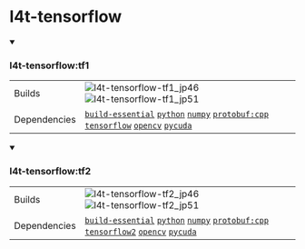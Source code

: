 # l4t-tensorflow

<details open>
<summary><h3>l4t-tensorflow:tf1</h3></summary>

|            |            |
|------------|------------|
| Builds | ![`l4t-tensorflow-tf1_jp46`](https://img.shields.io/github/actions/workflow/status/https://github.com/dusty-nv/jetson-containers/l4t-tensorflow-tf1_jp46.yml?label=l4t-tensorflow-tf1_jp46) ![`l4t-tensorflow-tf1_jp51`](https://img.shields.io/github/actions/workflow/status/https://github.com/dusty-nv/jetson-containers/l4t-tensorflow-tf1_jp51.yml?label=l4t-tensorflow-tf1_jp51) |
| Dependencies | [`build-essential`](/packages/build-essential) [`python`](/packages/python) [`numpy`](/packages/numpy) [`protobuf:cpp`](/packages/protobuf/protobuf_cpp) [`tensorflow`](/packages/tensorflow) [`opencv`](/packages/opencv) [`pycuda`](/packages/pycuda) |
</details>
<details open>
<summary><h3>l4t-tensorflow:tf2</h3></summary>

|            |            |
|------------|------------|
| Builds | ![`l4t-tensorflow-tf2_jp46`](https://img.shields.io/github/actions/workflow/status/https://github.com/dusty-nv/jetson-containers/l4t-tensorflow-tf2_jp46.yml?label=l4t-tensorflow-tf2_jp46) ![`l4t-tensorflow-tf2_jp51`](https://img.shields.io/github/actions/workflow/status/https://github.com/dusty-nv/jetson-containers/l4t-tensorflow-tf2_jp51.yml?label=l4t-tensorflow-tf2_jp51) |
| Dependencies | [`build-essential`](/packages/build-essential) [`python`](/packages/python) [`numpy`](/packages/numpy) [`protobuf:cpp`](/packages/protobuf/protobuf_cpp) [`tensorflow2`](/packages/tensorflow) [`opencv`](/packages/opencv) [`pycuda`](/packages/pycuda) |
</details>
